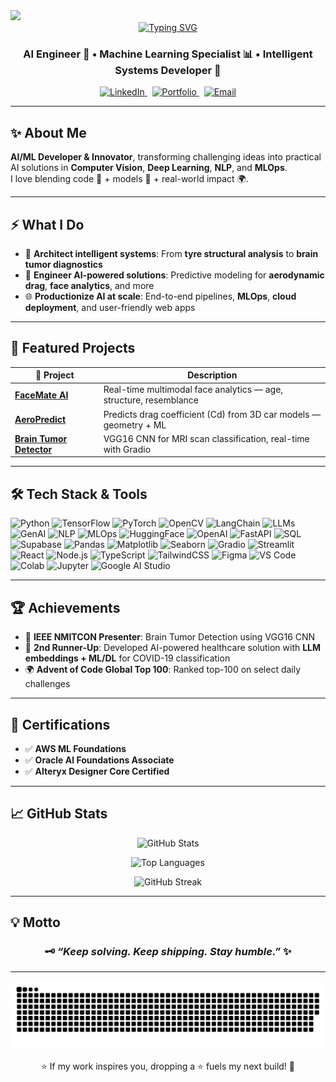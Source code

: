 <img aligns="right" src="https://visitor-badge.laobi.icu/badge?page_id=YugandranB.YugandranB"/>
<div align="center">
  <a href="https://git.io/typing-svg">
    <img src="https://readme-typing-svg.demolab.com?font=Chakra+Petch&size=70&duration=4000&pause=750&vCenter=true&width=800&height=100&lines=Hi+There!+%F0%9F%91%8B;I'm+Yugandran+B!;Welcome+To+My+Repo!+%F0%9F%A4%97" alt="Typing SVG" />
  </a>
</div>

<h3 align="center">AI Engineer 🤖 • Machine Learning Specialist 📊 • Intelligent Systems Developer 🧠</h3>

<!-- Socials -->
<p align="center">
  <a href="https://www.linkedin.com/in/yugandranb/" target="_blank">
    <img src="https://img.shields.io/badge/LinkedIn-0A66C2?style=for-the-badge&logo=linkedin&logoColor=white" alt="LinkedIn"/>
  </a>
  &nbsp;
  <a href="https://yugandranb.vercel.app/" target="_blank">
    <img src="https://img.shields.io/badge/Portfolio-000000?style=for-the-badge&logo=About.me&logoColor=white" alt="Portfolio"/>
  </a>
  &nbsp;
  <a href="mailto:yugandranbalaji@gmail.com">
    <img src="https://img.shields.io/badge/Email-D14836?style=for-the-badge&logo=gmail&logoColor=white" alt="Email"/>
  </a>
</p>

---

## ✨ About Me

**AI/ML Developer & Innovator**, transforming challenging ideas into practical AI solutions in **Computer Vision**, **Deep Learning**, **NLP**, and **MLOps**.  
I love blending code 🧩 + models 🧠 + real-world impact 🌍.

---

## ⚡ What I Do

- 🧠 **Architect intelligent systems**: From **tyre structural analysis** to **brain tumor diagnostics**
- 🚀 **Engineer AI-powered solutions**: Predictive modeling for **aerodynamic drag**, **face analytics**, and more
- 🌐 **Productionize AI at scale**: End-to-end pipelines, **MLOps**, **cloud deployment**, and user-friendly web apps

---

## 🚀 Featured Projects

| 📌 Project | Description |
|-----------|--------------|
| [**FaceMate AI**](https://facemateai.vercel.app/) | Real-time multimodal face analytics — age, structure, resemblance |
| [**AeroPredict**](https://github.com/YugandranB/AeroPredict) | Predicts drag coefficient (Cd) from 3D car models — geometry + ML |
| [**Brain Tumor Detector**](https://github.com/YugandranB/Brain-Tumor-Detector) | VGG16 CNN for MRI scan classification, real-time with Gradio |

---

## 🛠️ Tech Stack & Tools

![Python](https://img.shields.io/badge/-Python-3776AB?style=for-the-badge&logo=python&logoColor=white)
![TensorFlow](https://img.shields.io/badge/-TensorFlow-FF6F00?style=for-the-badge&logo=tensorflow&logoColor=white)
![PyTorch](https://img.shields.io/badge/-PyTorch-EE4C2C?style=for-the-badge&logo=pytorch&logoColor=white)
![OpenCV](https://img.shields.io/badge/-OpenCV-5C3EE8?style=for-the-badge&logo=opencv&logoColor=white)
![LangChain](https://img.shields.io/badge/-LangChain-00BFFF?style=for-the-badge&logo=python&logoColor=white)
![LLMs](https://img.shields.io/badge/-LLMs-800080?style=for-the-badge&logo=openai&logoColor=white)
![GenAI](https://img.shields.io/badge/-GenAI-FF69B4?style=for-the-badge&logo=openai&logoColor=white)
![NLP](https://img.shields.io/badge/-NLP-228B22?style=for-the-badge&logo=python&logoColor=white)
![MLOps](https://img.shields.io/badge/-MLOps-3E8EDE?style=for-the-badge&logo=python&logoColor=white)
![HuggingFace](https://img.shields.io/badge/-HuggingFace-FCC624?style=for-the-badge&logo=huggingface&logoColor=black)
![OpenAI](https://img.shields.io/badge/-OpenAI-412991?style=for-the-badge&logo=openai&logoColor=white)
![FastAPI](https://img.shields.io/badge/-FastAPI-009688?style=for-the-badge&logo=fastapi&logoColor=white)
![SQL](https://img.shields.io/badge/-SQL-4479A1?style=for-the-badge&logo=mysql&logoColor=white)
![Supabase](https://img.shields.io/badge/-Supabase-3ECF8E?style=for-the-badge&logo=supabase&logoColor=white)
![Pandas](https://img.shields.io/badge/-Pandas-150458?style=for-the-badge&logo=pandas&logoColor=white)
![Matplotlib](https://img.shields.io/badge/-Matplotlib-11557C?style=for-the-badge&logo=python&logoColor=white)
![Seaborn](https://img.shields.io/badge/-Seaborn-3B4D62?style=for-the-badge&logo=python&logoColor=white)
![Gradio](https://img.shields.io/badge/-Gradio-FFB600?style=for-the-badge&logo=python&logoColor=black)
![Streamlit](https://img.shields.io/badge/-Streamlit-FF4B4B?style=for-the-badge&logo=streamlit&logoColor=white)
![React](https://img.shields.io/badge/-React-61DAFB?style=for-the-badge&logo=react&logoColor=black)
![Node.js](https://img.shields.io/badge/-Node.js-339933?style=for-the-badge&logo=nodedotjs&logoColor=white)
![TypeScript](https://img.shields.io/badge/-TypeScript-007ACC?style=for-the-badge&logo=typescript&logoColor=white)
![TailwindCSS](https://img.shields.io/badge/-TailwindCSS-06B6D4?style=for-the-badge&logo=tailwindcss&logoColor=white)
![Figma](https://img.shields.io/badge/-Figma-F24E1E?style=for-the-badge&logo=figma&logoColor=white)
![VS Code](https://img.shields.io/badge/-VS%20Code-007ACC?style=for-the-badge&logo=visualstudiocode&logoColor=white)
![Colab](https://img.shields.io/badge/-Google%20Colab-F9AB00?style=for-the-badge&logo=googlecolab&logoColor=black)
![Jupyter](https://img.shields.io/badge/-Jupyter-F37626?style=for-the-badge&logo=jupyter&logoColor=white)
![Google AI Studio](https://img.shields.io/badge/-Google%20AI%20Studio-4285F4?style=for-the-badge&logo=google&logoColor=white)

---

## 🏆 Achievements

- 📰 **IEEE NMITCON Presenter**: Brain Tumor Detection using VGG16 CNN
- 🥈 **2nd Runner-Up**: Developed AI-powered healthcare solution with **LLM embeddings + ML/DL** for COVID-19 classification
- 🌍 **Advent of Code Global Top 100**: Ranked top-100 on select daily challenges

---

## 📜 Certifications

- ✅ **AWS ML Foundations**
- ✅ **Oracle AI Foundations Associate**
- ✅ **Alteryx Designer Core Certified**

---

## 📈 GitHub Stats

<p align="center">
  <img src="https://github-readme-stats.vercel.app/api?username=YugandranB&show_icons=true&theme=react" alt="GitHub Stats"/>
</p>
<p align="center">
  <img src="https://github-readme-stats.vercel.app/api/top-langs/?username=YugandranB&layout=compact&theme=react" alt="Top Languages"/>
</p>
<p align="center">
  <img src="https://streak-stats.demolab.com?user=YugandranB&theme=react" alt="GitHub Streak"/>
</p>

---

## 💡 Motto

<h3 align="center">
  <strong>🗝️ <em>“Keep solving. Keep shipping. Stay humble.”</em> ✨</strong>
</h3>

---

![Snake animation](https://github.com/YugandranB/YugandranB/blob/output/github-snake-dark.svg)

<p align="center">⭐ If my work inspires you, dropping a ⭐ fuels my next build! 🚀</p>









